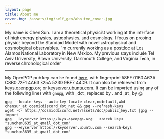 ```yaml
---
layout: page
title: About me
cover-img: /assets/img/self_gen/aboutme_cover.jpg
---
```


My name is Chen Sun. I am a theoretical physicist working at the interface of high energy physics, astrophysics, and cosmology. I focus on probing physics beyond the Standard Model with novel astrophysical and cosmological observables. I'm currently working as a postdoc at Los Alamos National Laboratory in New Mexico. My previous stays include Tel Aviv University, Brown University, Dartmouth College, and Virginia Tech, in reverse chronological order. 


--- 

My OpenPGP pub key can be found [here](../assets/doc/public_key.txt), with fingerprint 58EF 0160 A63A C8B0 72F1  4A63 325A 523D 9BF7 44C9. It can also be retrieved from [keys.openpgp.org](https://keys.openpgp.org/) or [keyserver.ubuntu.com](http://keyserver.ubuntu.com/). It can be imported using any of the following lines with `gnupg`, with \_dot\_ replaced by . and \_at\_ by @.

	gpg --locate-keys --auto-key-locate clear,nodefault,wkd chensun_at_cosmicdiscord_dot_net && gpg --refresh-keys
	wget -O- https://cosmicdiscord.net/assets/doc/public_key.txt |gpg --import
	gpg --keyserver https://keys.openpgp.org --search-keys "sunchen8635_at_gmail_dot_com"
	gpg --keyserver https://keyserver.ubuntu.com --search-keys "sunchen8635_at_gmail_dot_com"

